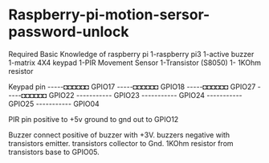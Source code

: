 # Raspberry-pi-motion-sersor-password-unlock

Required
Basic Knowledge of raspberry pi
1-raspberry pi3
1-active buzzer
1-matrix 4X4 keypad
1-PIR Movement Sensor
1-Transistor (S8050)
1- 1KOhm resistor

 
Keypad pin
-----◘◘◘◘◘◘  GPIO17
-----◘◘◘◘◘◘  GPIO18
-----◘◘◘◘◘◘  GPIO27
-----◘◘◘◘◘◘  GPIO22
-----------  GPIO23
-----------  GPIO24
-----------  GPIO25
-----------  GPIO04


PIR pin
positive to +5v
ground to gnd
out to GPIO12

Buzzer
connect positive of buzzer with +3V.
buzzers negative with transistors emitter.
transistors collector to Gnd.
1KOhm resistor from transistors base to GPIO05.

